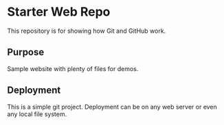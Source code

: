 # Starter Web Repo

This repository is for showing how Git and GitHub work.

## Purpose

Sample website with plenty of files for demos.

## Deployment

This is a simple git project. Deployment can be on any web server or even any local file system.
